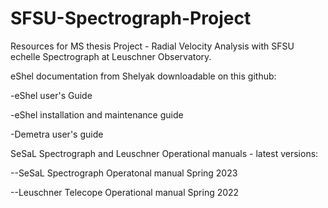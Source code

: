 # SFSU-Spectrograph-Project
Resources for MS thesis Project - Radial Velocity Analysis with SFSU echelle Spectrograph at Leuschner Observatory.

eShel documentation from Shelyak downloadable on this github:

-eShel user's Guide

-eShel installation and maintenance guide

-Demetra user's guide

SeSaL Spectrograph and Leuschner Operational manuals - latest versions:

--SeSaL Spectrograph Operatonal manual Spring 2023

--Leuschner Telecope Operational manual Spring 2022
